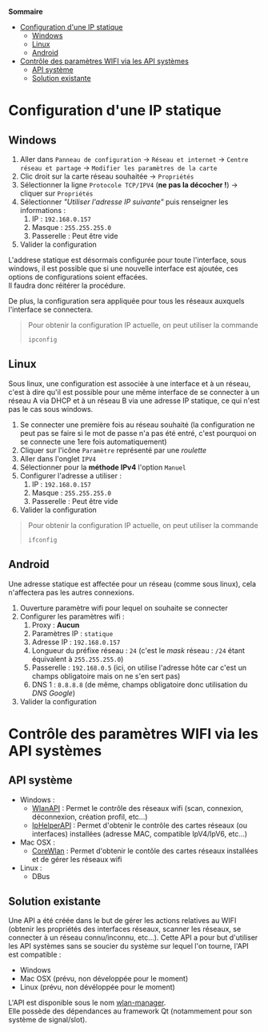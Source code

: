 **Sommaire**

- [Configuration d'une IP statique](#configuration-dune-ip-statique)
  - [Windows](#windows)
  - [Linux](#linux)
  - [Android](#android)
- [Contrôle des paramètres WIFI via les API systèmes](#contrôle-des-paramètres-wifi-via-les-api-systèmes)
  - [API système](#api-système)
  - [Solution existante](#solution-existante)

# Configuration d'une IP statique

## Windows

1. Aller dans `Panneau de configuration` -> `Réseau et internet` -> `Centre réseau et partage` -> `Modifier les paramètres de la carte`
2. Clic droit sur la carte réseau souhaitée -> `Propriétés`
3. Sélectionner la ligne `Protocole TCP/IPV4` (**ne pas la décocher !**) -> cliquer sur `Propriétés`
4. Sélectionner _"Utiliser l'adresse IP suivante"_ puis renseigner les informations :
   1. IP : `192.168.0.157`
   2. Masque : `255.255.255.0`
   3. Passerelle : Peut être vide
5. Valider la configuration

L'addrese statique est désormais configurée pour toute l'interface, sous windows, il est possible que si une nouvelle interface est ajoutée, ces options de configurations soient effacées.  
Il faudra donc réitérer la procédure.  

De plus, la configuration sera appliquée pour tous les réseaux auxquels l'interface se connectera.

> Pour obtenir la configuration IP actuelle, on peut utiliser la commande
> ```shell
> ipconfig
> ```

## Linux

Sous linux, une configuration est associée à une interface et à un réseau, c'est à dire qu'il est possible pour une même interface de se connecter à un réseau A via DHCP et à un réseau B via une adresse IP statique, ce qui n'est pas le cas sous windows.

1. Se connecter une première fois au réseau souhaité (la configuration ne peut pas se faire si le mot de passe n'a pas été entré, c'est pourquoi on se connecte une 1ere fois automatiquement)
2. Cliquer sur l'icône `Paramètre` représenté par une _roulette_
3. Aller dans l'onglet `IPV4`
4. Sélectionner pour la **méthode IPv4** l'option `Manuel`
5. Configurer l'adresse a utiliser :
   1. IP : `192.168.0.157`
   2. Masque : `255.255.255.0`
   3. Passerelle : Peut être vide
6. Valider la configuration

> Pour obtenir la configuration IP actuelle, on peut utiliser la commande
> ```shell
> ifconfig
> ```

## Android

Une adresse statique est affectée pour un réseau (comme sous linux), cela n'affectera pas les autres connexions.

1. Ouverture paramètre wifi pour lequel on souhaite se connecter
2. Configurer les paramètres wifi :
   1. Proxy : **Aucun**
   2. Paramètres IP : `statique`
   3. Adresse IP : `192.168.0.157`
   4. Longueur du préfixe réseau : `24` (c'est le _mask_ réseau : `/24` étant équivalent à `255.255.255.0`)
   5. Passerelle : `192.168.0.5` (ici, on utilise l'adresse hôte car c'est un champs obligatoire mais on ne s'en sert pas)
   6. DNS 1 : `8.8.8.8` (de même, champs obligatoire donc utilisation du _DNS Google_)
3. Valider la configuration

# Contrôle des paramètres WIFI via les API systèmes

## API système

- Windows : 
  - [WlanAPI][wlanapi] : Permet le contrôle des réseaux wifi (scan, connexion, déconnexion, création profil, etc...) 
  - [IpHelperAPI][iphelperapi] : Permet d'obtenir le contrôle des cartes réseaux (ou interfaces) installées (adresse MAC, compatible IpV4/IpV6, etc...) 
- Mac OSX : 
  - [CoreWlan][corewlan] : Permet d'obtenir le contôle des cartes réseaux installées et de gérer les réseaux wifi
- Linux : 
  - DBus
  
## Solution existante

Une API a été créée dans le but de gérer les actions relatives au WIFI (obtenir les propriétés des interfaces réseaux, scanner les réseaux, se connecter à un réseau connu/inconnu, etc...). Cette API a pour but d'utiliser les API systèmes sans se soucier du système sur lequel l'on tourne, l'API est compatible :
- Windows
- Mac OSX (prévu, non développée pour le moment)
- Linux (prévu, non dévéloppée pour le moment)

L'API est disponible sous le nom [wlan-manager][repo-wlan-manager].   
Elle possède des dépendances au framework Qt (notammement pour son système de signal/slot).

<!-- Borea links -->
[repo-wlan-manager]: https://github.com/BOREA-DENTAL/WlanManager-library

<!-- External links -->
[wlanapi]: https://docs.microsoft.com/fr-fr/windows/win32/nativewifi/native-wifi-functions?redirectedfrom=MSDN
[iphelperapi]: https://docs.microsoft.com/fr-fr/windows-hardware/drivers/network/ip-helper
[corewlan]: https://developer.apple.com/documentation/corewlan?language=objc